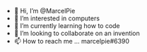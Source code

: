 - 👋 Hi, I’m @MarcelPie
- 👀 I’m interested in computers
- 🌱 I’m currently learning how to code
- 💞️ I’m looking to collaborate on an invention
- 📫 How to reach me ... marcelpie#6390

<!---
MarcelPie/MarcelPie is a ✨ special ✨ repository because its `README.md` (this file) appears on your GitHub profile.
You can click the Preview link to take a look at your changes.
--->
